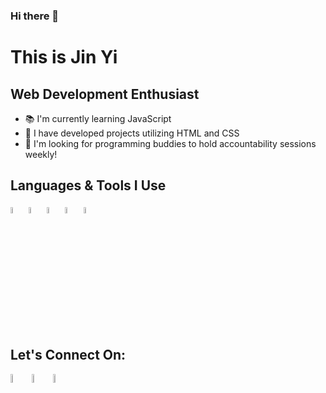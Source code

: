 ### Hi there 👋

# This is Jin Yi
## Web Development Enthusiast

- 📚 I'm currently learning JavaScript
- 🎨 I have developed projects utilizing HTML and CSS
- 🤝 I'm looking for programming buddies to hold accountability sessions weekly!

## Languages & Tools I Use
<img src="https://cdn.jsdelivr.net/gh/devicons/devicon/icons/html5/html5-original-wordmark.svg" width= 5% /> <img src="https://cdn.jsdelivr.net/gh/devicons/devicon/icons/css3/css3-original-wordmark.svg" width= 5% /> <img src="https://cdn.jsdelivr.net/gh/devicons/devicon/icons/vscode/vscode-original.svg" width= 5% /> <img src="https://cdn.jsdelivr.net/gh/devicons/devicon/icons/javascript/javascript-original.svg" width= 5% /> <img src="https://cdn.jsdelivr.net/gh/devicons/devicon/icons/git/git-original.svg" width= 5% />

## Let's Connect On:
<a href="mailto:rayneedust@gmail.com" ><img src="https://img.icons8.com/color/48/000000/gmail-new.png" width= 6% /></a> <a href="https://discordapp.com/users/339060594906759178/" width= 6% ><img src="https://img.icons8.com/color/48/000000/discord--v2.png" width= 6% /></a> <a href="https://t.me/raineedust" ><img src="https://img.icons8.com/fluency/48/000000/telegram-app.png" width= 6% /></a>

<!--
**raineedust/raineedust** is a ✨ _special_ ✨ repository because its `README.md` (this file) appears on your GitHub profile.

Here are some ideas to get you started:

- 🔭 I’m currently working on ...
- 🌱 I’m currently learning ...
- 👯 I’m looking to collaborate on ...
- 🤔 I’m looking for help with ...
- 💬 Ask me about ...
- 📫 How to reach me: ...
- 😄 Pronouns: ...
- ⚡ Fun fact: ...
-->
